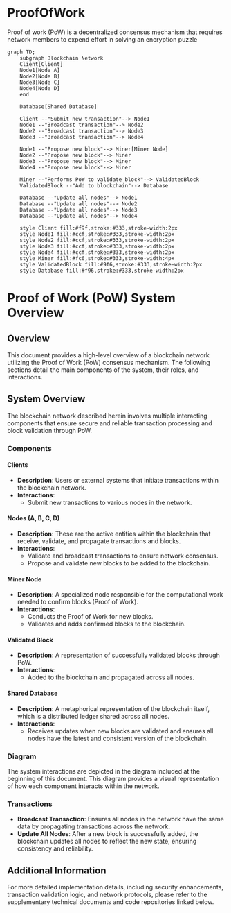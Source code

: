 # ProofOfWork
Proof of work (PoW) is a decentralized consensus mechanism that requires network members to expend effort in solving an encryption puzzle


```mermaid
graph TD;
    subgraph Blockchain Network
    Client[Client]
    Node1[Node A]
    Node2[Node B]
    Node3[Node C]
    Node4[Node D]
    end

    Database[Shared Database]

    Client --"Submit new transaction"--> Node1
    Node1 --"Broadcast transaction"--> Node2
    Node2 --"Broadcast transaction"--> Node3
    Node3 --"Broadcast transaction"--> Node4

    Node1 --"Propose new block"--> Miner[Miner Node]
    Node2 --"Propose new block"--> Miner
    Node3 --"Propose new block"--> Miner
    Node4 --"Propose new block"--> Miner

    Miner --"Performs PoW to validate block"--> ValidatedBlock
    ValidatedBlock --"Add to blockchain"--> Database

    Database --"Update all nodes"--> Node1
    Database --"Update all nodes"--> Node2
    Database --"Update all nodes"--> Node3
    Database --"Update all nodes"--> Node4

    style Client fill:#f9f,stroke:#333,stroke-width:2px
    style Node1 fill:#ccf,stroke:#333,stroke-width:2px
    style Node2 fill:#ccf,stroke:#333,stroke-width:2px
    style Node3 fill:#ccf,stroke:#333,stroke-width:2px
    style Node4 fill:#ccf,stroke:#333,stroke-width:2px
    style Miner fill:#fc6,stroke:#333,stroke-width:4px
    style ValidatedBlock fill:#9f6,stroke:#333,stroke-width:2px
    style Database fill:#f96,stroke:#333,stroke-width:2px

```

# Proof of Work (PoW) System Overview

## Overview

This document provides a high-level overview of a blockchain network utilizing the Proof of Work (PoW) consensus mechanism. The following sections detail the main components of the system, their roles, and interactions.

## System Overview

The blockchain network described herein involves multiple interacting components that ensure secure and reliable transaction processing and block validation through PoW.

### Components

#### Clients

- **Description**: Users or external systems that initiate transactions within the blockchain network.
- **Interactions**:
  - Submit new transactions to various nodes in the network.

#### Nodes (A, B, C, D)

- **Description**: These are the active entities within the blockchain that receive, validate, and propagate transactions and blocks.
- **Interactions**:
  - Validate and broadcast transactions to ensure network consensus.
  - Propose and validate new blocks to be added to the blockchain.

#### Miner Node

- **Description**: A specialized node responsible for the computational work needed to confirm blocks (Proof of Work).
- **Interactions**:
  - Conducts the Proof of Work for new blocks.
  - Validates and adds confirmed blocks to the blockchain.

#### Validated Block

- **Description**: A representation of successfully validated blocks through PoW.
- **Interactions**:
  - Added to the blockchain and propagated across all nodes.

#### Shared Database

- **Description**: A metaphorical representation of the blockchain itself, which is a distributed ledger shared across all nodes.
- **Interactions**:
  - Receives updates when new blocks are validated and ensures all nodes have the latest and consistent version of the blockchain.

### Diagram

The system interactions are depicted in the diagram included at the beginning of this document. This diagram provides a visual representation of how each component interacts within the network.

### Transactions

- **Broadcast Transaction**: Ensures all nodes in the network have the same data by propagating transactions across the network.
- **Update All Nodes**: After a new block is successfully added, the blockchain updates all nodes to reflect the new state, ensuring consistency and reliability.

## Additional Information

For more detailed implementation details, including security enhancements, transaction validation logic, and network protocols, please refer to the supplementary technical documents and code repositories linked below.
